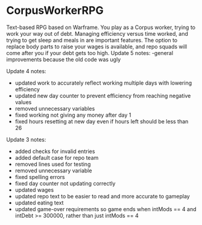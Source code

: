 # CorpusWorkerRPG
Text-based RPG based on Warframe. You play as a Corpus worker, trying to work your way out of debt. Managing efficiency versus time worked, and trying to get sleep and meals in are important features. The option to replace body parts to raise your wages is available, and repo squads will come after you if your debt gets too high.
Update 5 notes:
-general improvements because the old code was ugly

Update 4 notes:
- updated work to accurately reflect working multiple days with lowering efficiency
- updated new day counter to prevent efficiency from reaching negative values
- removed unnecessary variables
- fixed working not giving any money after day 1
- fixed hours resetting at new day even if hours left should be less than 26


Update 3 notes:
- added checks for invalid entries
- added default case for repo team
- removed lines used for testing
- removed unnecessary variable
- fixed spelling errors
- fixed day counter not updating correctly
- updated wages
- updated repo text to be easier to read and more accurate to gameplay
- updated eating text
- updated game-over requirements so game ends when intMods == 4 and intDebt >= 300000, rather than just intMods == 4
